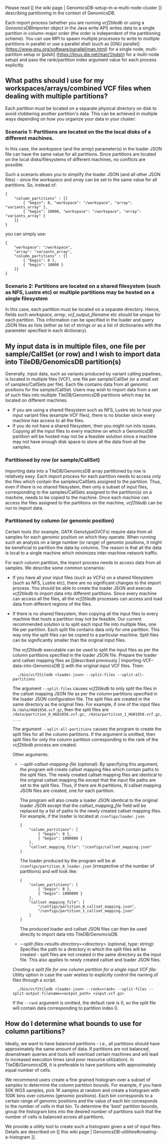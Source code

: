Please read [[ the wiki page | GenomicsDB-setup-in-a-multi-node-cluster ]] describing partitioning in the context of GenomicsDB.

Each import process (whether you are running _vcf2tiledb_ or using a _GenomicsDBImporter_ object in the Java write API) writes data to a single partition in column-major order (the order is independent of the partitioning scheme). You can use MPI to spawn multiple processes to write to multiple partitions in parallel or use a parallel shell (such as [GNU parallel] (https://www.gnu.org/software/parallel/man.html) for a single node, multi-partition setup or [pdsh] (https://linux.die.net/man/1/pdsh) for a multi-node setup) and pass the rank/partition index argument value for each process explicitly.

## What paths should I use for my workspaces/arrays/combined VCF files when dealing with multiple partitions?
Each partition must be located on a separate physical directory on disk to avoid clobbering another partition's data. This can be achieved in multiple ways depending on how you organize your data in your cluster:

### Scenario 1: Partitions are located on the the local disks of a different machines.
In this case, the _workspace_ (and the _array_) parameter(s) in the loader JSON file can have the same value for all partitions. Since partitions are located on the local disks/filesystems of different machines, no conflicts are possible.

Such a scenario allows you to simplify the loader JSON (and all other JSON files) - since the _workspace_ and _array_ can be set to the same value for all partitions. So, instead of:

    {
        "column_partitions" : {[
            { "begin": 0, "workspace": "/workspace", "array": "variants_array" },
            { "begin": 10000, "workspace": "/workspace", "array": "variants_array" }
        ]}
    }

you can simply use:

    {
        "workspace": "/workspace",
        "array": "variants_array",
        "column_partitions" : {[
            { "begin": 0 },
            { "begin": 10000 }
        ]}
    }


### Scenario 2: Partitions are located on a shared filesystem (such as NFS, Lustre etc) or multiple partitions may be hosted on a single filesystem
In this case, each partition must be located on a separate directory. Hence, fields such _workspace_, _array_, _vcf_output_filename_ etc should be unique for each partition. This information can be specified in the loader and query JSON files as lists (either as list of strings or as a list of dictionaries with the parameter specified in each dictionary).

## My input data is in multiple files, one file per sample/CallSet (or row) and I wish to import data into TileDB/GenomicsDB  partition(s)
Generally, input data, such as variants produced by variant calling pipelines, is located in multiple files (VCF), one file per sample/CallSet (or a small set of samples/CallSets per file). Each file contains data from all genomic positions for the sample/CallSet. Users may wish to import data from a set of such files into multiple TileDB/GenomicsDB partitions which may be located on different machines.

* If you are using a shared filesystem such as NFS, Lustre etc to host your input variant files (example VCF files), there is no blocker since every machine has access to all the files.
* If you do not have a shared filesystem, then you might run into issues. Copying all the input files to every machine on which a GenomicsDB partition will be hosted may not be a feasible solution since a machine may not have enough disk space to store all the data from all the samples.

### Partitioned by row (or sample/CallSet)
Importing data into a TileDB/GenomicsDB array partitioned by row is relatively easy. Each import process for each partition needs to access only the files which contain the samples/CallSets assigned to the partition. Thus, even if there is no shared filesystem, then only a subset of input files, corresponding to the samples/CallSets assigned to the partition(s) on a machine, needs to be copied to the machine. Once each machine can access the files assigned to the partitions on the machine, _vcf2tiledb_ can be run to import data.

### Partitioned by column (or genomic position)
Certain tools (for example, GATK GenotypeGVCFs) require data from all samples for each genomic position on which they operate. When running such an analysis on a large number (or range) of genomic positions, it might be beneficial to partition the data by columns. The reason is that all the data is local to a single machine which minimizes inter-machine network traffic.

For each column partition, the import process needs to access data from all samples. We describe some common scenarios:

* If you have all your input files (such as VCFs) on a shared filesystem (such as NFS, Lustre etc), there are no significant changes to the import process. You should be able to create the loader JSON and execute _vcf2tiledb_ to import data into different partitions. Since every machine can access all the files, all the _vcf2tiledb_ processes can access and load data from different regions of the files.

* If there is no shared filesystem, then copying all the input files to every machine that hosts a partition may not be feasible. Our current recommended solution is to split each input file into multiple files, one file per partition. Each split file contains data only for one partition. This way only the split files can be copied to a particular machine. Split files can be significantly smaller than the original input files.

  The _vcf2tiledb_ executable can be used to split the input files as per the column partitions specified in the loader JSON file. Prepare the loader and callset mapping files as [[described previously | Importing-VCF-data-into-GenomicsDB ]] with the original input VCF files. Then:

        ./bin/vcf2tiledb <loader.json> --split-files --split-all-partitions

  The argument `--split-files` causes _vcf2tiledb_ to only split the files in the callset mapping JSON file as per the column partitions specified in the loader JSON configuration file. The split files are created in the same directory as the original files. For example, if one of the input files is `/data/HG01958.vcf.gz`, then the split files are `/data/partition_0_HG01958.vcf.gz, /data/partition_1_HG01958.vcf.gz, ...`.

  The argument `--split-all-partitions` causes the program to create the split files for all the column partitions. If the argument is omitted, then split files for only the column partition corresponding to the rank of the _vcf2tiledb_ process are created.

  Other arguments:
  
  * _--split-callset-mapping-file_ (optional): By specifying this argument, the program will create callset mapping files which contain paths to the split files. The newly created callset mapping files are identical to the original callset mapping file except that the input file paths are set to the split files. Thus, if there are _N_ partitions, _N_ callset mapping JSON files are created, one for each partition.

    The program will also create a loader JSON identical to the original loader JSON except that the _callset_mapping_file_ field will be replaced by a list of paths to the newly created callset mapping files. For example, if the loader is located at `/configs/loader.json`

        {
            "column_partitions": [
                { "begin": 0 },
                { "begin": 1000000 }
            ],
            "callset_mapping_file": "/configs/callset_mapping.json"
        }
    The loader produced by the program will be at `/configs/partition_0_loader.json` (irrespective of the number of partitions) and will look like:

        {
            "column_partitions": [
                { "begin": 0 },
                { "begin": 1000000 }
            ],
            "callset_mapping_file": [
                "/configs/partition_0_callset_mapping.json",
                "/configs/partition_1_callset_mapping.json"
            ]
        }
    The produced loader and callset JSON files can then be used directly to import data into TileDB/GenomcisDB.
  * _--split-files-results-directory=\<directory\>_ (optional, type: string): Specifies the path to a directory in which the split files will be created - split files are not created in the same directory as the input file. This also applies to newly created callset and loader JSON files.

  _Creating a split file for one column partition for a single input VCF file_: Utility option in case the user wishes to explicitly control the naming of files through a script.

        ./bin/vcf2tiledb <loader.json> --rank=<rank> --split-files --split-output-filename=<output_path> <input.vcf.gz>

  If the `--rank` argument is omitted, the default rank is 0, so the split file will contain data corresponding to partition index 0.

## How do I determine what bounds to use for column partitions?
Ideally, we want to have balanced partitions - i.e., all partitions should have approximately the same amount of data. If partitions are not balanced, downstream queries and tools will overload certain machines and will lead to increased execution times (and poor resource utilization). In TileDB/GenomicsDB, it is preferable to have partitions with approximately equal number of cells.

We recommend users create a fine grained histogram over a subset of samples to determine the column partition bounds. For example, if you have 50K WGS samples, pick 1K samples at random and create a histogram with 100K bins over columns (genomic positions). Each bin corresponds to a certain range of genomic positions and the value of each bin corresponds to the number of cells in that bin. To determine the 'best' partition bounds, group the histogram bins into the desired number of partitions such that the number of cells is balanced across all partitions.

We provide a utility tool to create such a histogram given a set of input files. Details are described on [[ this wiki page | GenomicsDB-utilities#creating-a-histogram ]].
